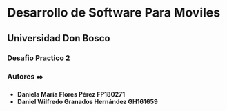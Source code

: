 # Desarrollo de Software Para Moviles
## Universidad Don Bosco
### Desafio Practico 2
### Autores ✒️

* **Daniela María Flores Pérez           FP180271** 
* **Daniel Wilfredo Granados Hernández   GH161659** 


